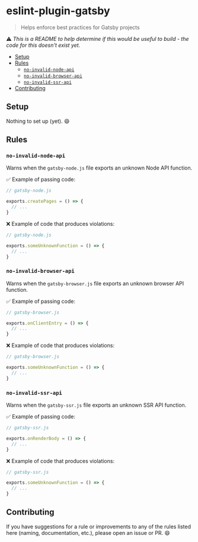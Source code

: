 # eslint-plugin-gatsby

> Helps enforce best practices for Gatsby projects

:warning: _This is a README to help determine if this would be useful to build - the code for this doesn't exist yet._

<!-- START doctoc generated TOC please keep comment here to allow auto update -->
<!-- DON'T EDIT THIS SECTION, INSTEAD RE-RUN doctoc TO UPDATE -->

- [Setup](#setup)
- [Rules](#rules)
  - [`no-invalid-node-api`](#no-invalid-node-api)
  - [`no-invalid-browser-api`](#no-invalid-browser-api)
  - [`no-invalid-ssr-api`](#no-invalid-ssr-api)
- [Contributing](#contributing)

<!-- END doctoc generated TOC please keep comment here to allow auto update -->

## Setup

Nothing to set up (yet). :smile:

## Rules

### `no-invalid-node-api`

Warns when the `gatsby-node.js` file exports an unknown Node API function.

:white_check_mark: Example of passing code:

```js
// gatsby-node.js

exports.createPages = () => {
  // ...
}
```

:x: Example of code that produces violations:

```js
// gatsby-node.js

exports.someUnknownFunction = () => {
  // ...
}
```

### `no-invalid-browser-api`

Warns when the `gatsby-browser.js` file exports an unknown browser API function.

:white_check_mark: Example of passing code:

```js
// gatsby-browser.js

exports.onClientEntry = () => {
  // ...
}
```

:x: Example of code that produces violations:

```js
// gatsby-browser.js

exports.someUnknownFunction = () => {
  // ...
}
```

### `no-invalid-ssr-api`

Warns when the `gatsby-ssr.js` file exports an unknown SSR API function.

:white_check_mark: Example of passing code:

```js
// gatsby-ssr.js

exports.onRenderBody = () => {
  // ...
}
```

:x: Example of code that produces violations:

```js
// gatsby-ssr.js

exports.someUnknownFunction = () => {
  // ...
}
```

## Contributing

If you have suggestions for a rule or improvements to any of the rules listed here (naming, documentation, etc.), please open an issue or PR. :smile:
